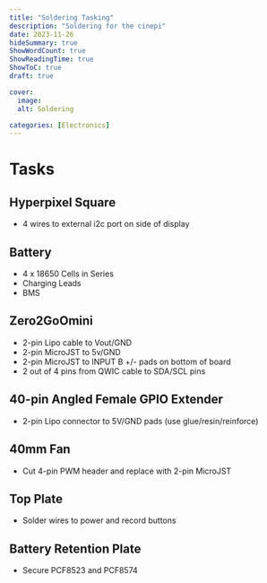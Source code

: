 ```yaml
---
title: "Soldering Tasking"
description: "Soldering for the cinepi"
date: 2023-11-26
hideSummary: true
ShowWordCount: true
ShowReadingTime: true
ShowToC: true
draft: true

cover:
  image: 
  alt: Soldering

categories: [Electronics]
---
```


# Tasks

## Hyperpixel Square
- 4 wires to external i2c port on side of display

## Battery
- 4 x 18650 Cells in Series
- Charging Leads
- BMS

## Zero2GoOmini
- 2-pin Lipo cable to Vout/GND
- 2-pin MicroJST to 5v/GND
- 2-pin MicroJST to INPUT B +/- pads on bottom of board
- 2 out of 4 pins from QWIC cable to SDA/SCL pins

## 40-pin Angled Female GPIO Extender
- 2-pin Lipo connector to 5V/GND pads (use glue/resin/reinforce)

## 40mm Fan
- Cut 4-pin PWM header and replace with 2-pin MicroJST

## Top Plate
- Solder wires to power and record buttons

## Battery Retention Plate
- Secure PCF8523 and PCF8574


